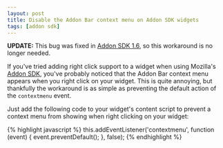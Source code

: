 ```yaml
---
layout: post
title: Disable the Addon Bar context menu on Addon SDK widgets
tags: [addon sdk]
---
```


**UPDATE:** This bug was fixed in [Addon SDK 1.6](https://wiki.mozilla.org/Labs/Jetpack/Release_Notes/1.6), so this workaround is no longer needed.

If you've tried adding right click support to a widget when using Mozilla's [Addon SDK](https://addons.mozilla.org/en-US/developers/builder), you've probably noticed that the Addon Bar context menu appears when you right click on your widget. This is quite annoying, but thankfully the workaround is as simple as preventing the default action of the `contextmenu` event.

Just add the following code to your widget's content script to prevent a context menu from showing when right clicking on your widget:

{% highlight javascript %}
this.addEventListener('contextmenu', function (event) {
    event.preventDefault();
}, false);
{% endhighlight %}
